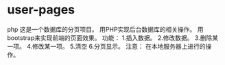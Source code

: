 # user-pages
php
这是一个数据库的分页项目。
用PHP实现后台数据库的相关操作。
用bootstrap来实现前端的页面效果。
功能：
1.插入数据。
2.修改数据。
3.删除某一项。
4.修改某一项。
5.清空
6.分页显示。
注意：
在本地服务器上进行的操作。
